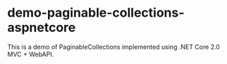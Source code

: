 # demo-paginable-collections-aspnetcore
This is a demo of PaginableCollections implemented using .NET Core 2.0 MVC + WebAPI.

